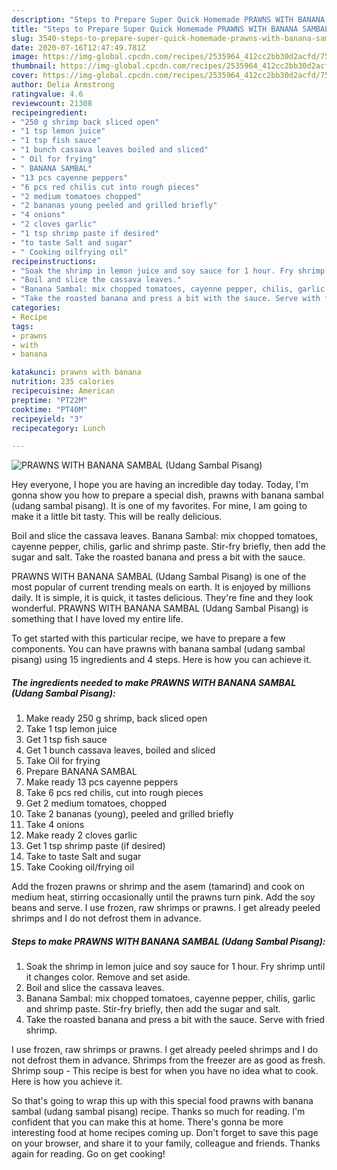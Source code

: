 ```yaml
---
description: "Steps to Prepare Super Quick Homemade PRAWNS WITH BANANA SAMBAL (Udang Sambal Pisang)"
title: "Steps to Prepare Super Quick Homemade PRAWNS WITH BANANA SAMBAL (Udang Sambal Pisang)"
slug: 3540-steps-to-prepare-super-quick-homemade-prawns-with-banana-sambal-udang-sambal-pisang
date: 2020-07-16T12:47:49.781Z
image: https://img-global.cpcdn.com/recipes/2535964_412cc2bb30d2acfd/751x532cq70/prawns-with-banana-sambal-udang-sambal-pisang-recipe-main-photo.jpg
thumbnail: https://img-global.cpcdn.com/recipes/2535964_412cc2bb30d2acfd/751x532cq70/prawns-with-banana-sambal-udang-sambal-pisang-recipe-main-photo.jpg
cover: https://img-global.cpcdn.com/recipes/2535964_412cc2bb30d2acfd/751x532cq70/prawns-with-banana-sambal-udang-sambal-pisang-recipe-main-photo.jpg
author: Delia Armstrong
ratingvalue: 4.6
reviewcount: 21308
recipeingredient:
- "250 g shrimp back sliced open"
- "1 tsp lemon juice"
- "1 tsp fish sauce"
- "1 bunch cassava leaves boiled and sliced"
- " Oil for frying"
- " BANANA SAMBAL"
- "13 pcs cayenne peppers"
- "6 pcs red chilis cut into rough pieces"
- "2 medium tomatoes chopped"
- "2 bananas young peeled and grilled briefly"
- "4 onions"
- "2 cloves garlic"
- "1 tsp shrimp paste if desired"
- "to taste Salt and sugar"
- " Cooking oilfrying oil"
recipeinstructions:
- "Soak the shrimp in lemon juice and soy sauce for 1 hour. Fry shrimp until it changes color. Remove and set aside."
- "Boil and slice the cassava leaves."
- "Banana Sambal: mix chopped tomatoes, cayenne pepper, chilis, garlic and shrimp paste. Stir-fry briefly, then add the sugar and salt."
- "Take the roasted banana and press a bit with the sauce. Serve with fried shrimp."
categories:
- Recipe
tags:
- prawns
- with
- banana

katakunci: prawns with banana 
nutrition: 235 calories
recipecuisine: American
preptime: "PT22M"
cooktime: "PT40M"
recipeyield: "3"
recipecategory: Lunch

---
```



![PRAWNS WITH BANANA SAMBAL (Udang Sambal Pisang)](https://img-global.cpcdn.com/recipes/2535964_412cc2bb30d2acfd/751x532cq70/prawns-with-banana-sambal-udang-sambal-pisang-recipe-main-photo.jpg)

Hey everyone, I hope you are having an incredible day today. Today, I'm gonna show you how to prepare a special dish, prawns with banana sambal (udang sambal pisang). It is one of my favorites. For mine, I am going to make it a little bit tasty. This will be really delicious.

Boil and slice the cassava leaves. Banana Sambal: mix chopped tomatoes, cayenne pepper, chilis, garlic and shrimp paste. Stir-fry briefly, then add the sugar and salt. Take the roasted banana and press a bit with the sauce.

PRAWNS WITH BANANA SAMBAL (Udang Sambal Pisang) is one of the most popular of current trending meals on earth. It is enjoyed by millions daily. It is simple, it is quick, it tastes delicious. They're fine and they look wonderful. PRAWNS WITH BANANA SAMBAL (Udang Sambal Pisang) is something that I have loved my entire life.


To get started with this particular recipe, we have to prepare a few components. You can have prawns with banana sambal (udang sambal pisang) using 15 ingredients and 4 steps. Here is how you can achieve it.

<!--inarticleads1-->

##### The ingredients needed to make PRAWNS WITH BANANA SAMBAL (Udang Sambal Pisang):

1. Make ready 250 g shrimp, back sliced open
1. Take 1 tsp lemon juice
1. Get 1 tsp fish sauce
1. Get 1 bunch cassava leaves, boiled and sliced
1. Take  Oil for frying
1. Prepare  BANANA SAMBAL
1. Make ready 13 pcs cayenne peppers
1. Take 6 pcs red chilis, cut into rough pieces
1. Get 2 medium tomatoes, chopped
1. Take 2 bananas (young), peeled and grilled briefly
1. Take 4 onions
1. Make ready 2 cloves garlic
1. Get 1 tsp shrimp paste (if desired)
1. Take to taste Salt and sugar
1. Take  Cooking oil/frying oil


Add the frozen prawns or shrimp and the asem (tamarind) and cook on medium heat, stirring occasionally until the prawns turn pink. Add the soy beans and serve. I use frozen, raw shrimps or prawns. I get already peeled shrimps and I do not defrost them in advance. 

<!--inarticleads2-->

##### Steps to make PRAWNS WITH BANANA SAMBAL (Udang Sambal Pisang):

1. Soak the shrimp in lemon juice and soy sauce for 1 hour. Fry shrimp until it changes color. Remove and set aside.
1. Boil and slice the cassava leaves.
1. Banana Sambal: mix chopped tomatoes, cayenne pepper, chilis, garlic and shrimp paste. Stir-fry briefly, then add the sugar and salt.
1. Take the roasted banana and press a bit with the sauce. Serve with fried shrimp.


I use frozen, raw shrimps or prawns. I get already peeled shrimps and I do not defrost them in advance. Shrimps from the freezer are as good as fresh. Shrimp soup - This recipe is best for when you have no idea what to cook. Here is how you achieve it. 

So that's going to wrap this up with this special food prawns with banana sambal (udang sambal pisang) recipe. Thanks so much for reading. I'm confident that you can make this at home. There's gonna be more interesting food at home recipes coming up. Don't forget to save this page on your browser, and share it to your family, colleague and friends. Thanks again for reading. Go on get cooking!
